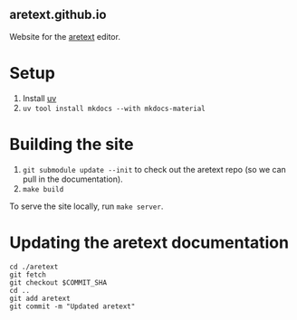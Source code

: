 aretext.github.io
-----------------

Website for the [aretext](https://github.com/aretext/aretext) editor.

Setup
=====

1. Install [uv](https://docs.astral.sh/uv/getting-started/installation/)
2. `uv tool install mkdocs --with mkdocs-material`


Building the site
=================

1. `git submodule update --init` to check out the aretext repo (so we can pull in the documentation).
2. `make build`

To serve the site locally, run `make server`.

Updating the aretext documentation
==================================

```
cd ./aretext
git fetch
git checkout $COMMIT_SHA
cd ..
git add aretext
git commit -m "Updated aretext"
```

